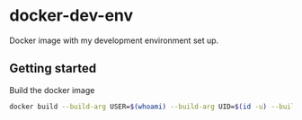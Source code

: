 # docker-dev-env
Docker image with my development environment set up.

## Getting started

Build the docker image

```bash
docker build --build-arg USER=$(whoami) --build-arg UID=$(id -u) --build-arg GID=$(id -g) -t focal-dev-env .
```